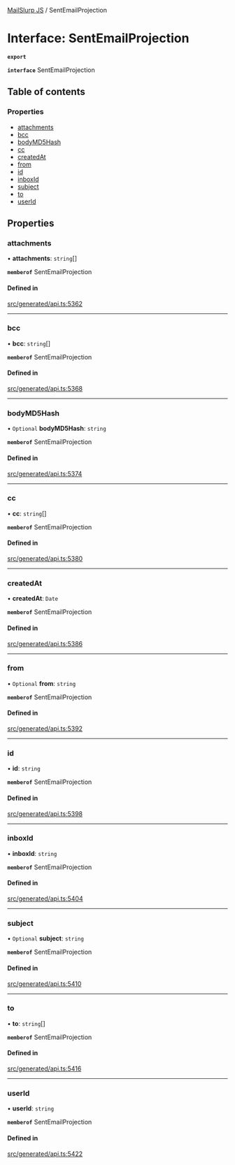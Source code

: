 [MailSlurp JS](../README.md) / SentEmailProjection

# Interface: SentEmailProjection

**`export`**

**`interface`** SentEmailProjection

## Table of contents

### Properties

- [attachments](SentEmailProjection.md#attachments)
- [bcc](SentEmailProjection.md#bcc)
- [bodyMD5Hash](SentEmailProjection.md#bodymd5hash)
- [cc](SentEmailProjection.md#cc)
- [createdAt](SentEmailProjection.md#createdat)
- [from](SentEmailProjection.md#from)
- [id](SentEmailProjection.md#id)
- [inboxId](SentEmailProjection.md#inboxid)
- [subject](SentEmailProjection.md#subject)
- [to](SentEmailProjection.md#to)
- [userId](SentEmailProjection.md#userid)

## Properties

### attachments

• **attachments**: `string`[]

**`memberof`** SentEmailProjection

#### Defined in

[src/generated/api.ts:5362](https://github.com/mailslurp/mailslurp-client/blob/75eefbf/src/generated/api.ts#L5362)

___

### bcc

• **bcc**: `string`[]

**`memberof`** SentEmailProjection

#### Defined in

[src/generated/api.ts:5368](https://github.com/mailslurp/mailslurp-client/blob/75eefbf/src/generated/api.ts#L5368)

___

### bodyMD5Hash

• `Optional` **bodyMD5Hash**: `string`

**`memberof`** SentEmailProjection

#### Defined in

[src/generated/api.ts:5374](https://github.com/mailslurp/mailslurp-client/blob/75eefbf/src/generated/api.ts#L5374)

___

### cc

• **cc**: `string`[]

**`memberof`** SentEmailProjection

#### Defined in

[src/generated/api.ts:5380](https://github.com/mailslurp/mailslurp-client/blob/75eefbf/src/generated/api.ts#L5380)

___

### createdAt

• **createdAt**: `Date`

**`memberof`** SentEmailProjection

#### Defined in

[src/generated/api.ts:5386](https://github.com/mailslurp/mailslurp-client/blob/75eefbf/src/generated/api.ts#L5386)

___

### from

• `Optional` **from**: `string`

**`memberof`** SentEmailProjection

#### Defined in

[src/generated/api.ts:5392](https://github.com/mailslurp/mailslurp-client/blob/75eefbf/src/generated/api.ts#L5392)

___

### id

• **id**: `string`

**`memberof`** SentEmailProjection

#### Defined in

[src/generated/api.ts:5398](https://github.com/mailslurp/mailslurp-client/blob/75eefbf/src/generated/api.ts#L5398)

___

### inboxId

• **inboxId**: `string`

**`memberof`** SentEmailProjection

#### Defined in

[src/generated/api.ts:5404](https://github.com/mailslurp/mailslurp-client/blob/75eefbf/src/generated/api.ts#L5404)

___

### subject

• `Optional` **subject**: `string`

**`memberof`** SentEmailProjection

#### Defined in

[src/generated/api.ts:5410](https://github.com/mailslurp/mailslurp-client/blob/75eefbf/src/generated/api.ts#L5410)

___

### to

• **to**: `string`[]

**`memberof`** SentEmailProjection

#### Defined in

[src/generated/api.ts:5416](https://github.com/mailslurp/mailslurp-client/blob/75eefbf/src/generated/api.ts#L5416)

___

### userId

• **userId**: `string`

**`memberof`** SentEmailProjection

#### Defined in

[src/generated/api.ts:5422](https://github.com/mailslurp/mailslurp-client/blob/75eefbf/src/generated/api.ts#L5422)
